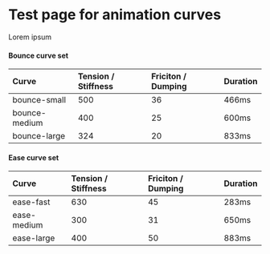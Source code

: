 # Test page for animation curves

Lorem ipsum 

#### Bounce curve set

| Curve | Tension / Stiffness | Friciton / Dumping | Duration |
| :--- | :--- | :--- | :--- |
| bounce-small | 500 | 36 | 466ms |
| bounce-medium | 400 | 25 | 600ms |
| bounce-large | 324 | 20 | 833ms |

#### Ease curve set

| Curve | Tension / Stiffness | Friciton / Dumping | Duration |
| :--- | :--- | :--- | :--- |
| ease-fast | 630 | 45 | 283ms |
| ease-medium | 300 | 31 | 650ms |
| ease-large | 400 | 50 | 883ms |



